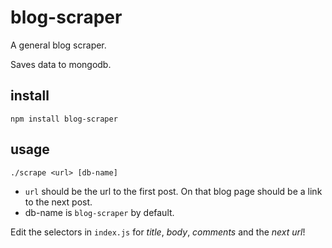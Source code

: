 blog-scraper
================

A general blog scraper.

Saves data to mongodb. 

## install

`npm install blog-scraper`
 
## usage

`./scrape <url> [db-name]`

- `url` should be the url to the first post. On that blog page should be a link to the next post.
- db-name is `blog-scraper` by default.

Edit the selectors in `index.js` for *title*, *body*, *comments* and the *next url*!
